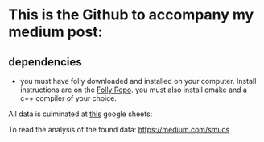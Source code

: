 # This is the Github to accompany my medium post:

## dependencies
- you must have folly downloaded and installed on your computer. Install instructions are on the [Folly Repo](https://github.com/facebook/folly).
you must also install cmake and a c++ compiler of your choice.

All data is culminated at [this](https://docs.google.com/spreadsheets/d/1Y1pFqV0WlkBbItTdHDC6dL_K0LqXp03aufTNItd2OPc/edit?usp=sharing) google sheets:



To read the analysis of the found data: https://medium.com/smucs
